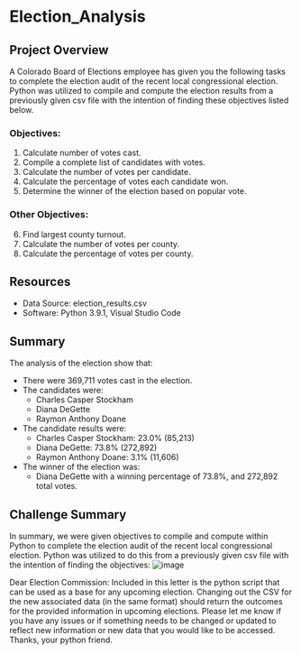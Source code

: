 # Election_Analysis

## Project Overview
A Colorado Board of Elections employee has given you the following tasks to complete the election audit of the recent local congressional election. Python was utilized to compile and compute the election results from a previously given csv file with the intention of finding these objectives listed below. 

### Objectives:

1. Calculate number of votes cast.
2. Compile a complete list of candidates with votes.
3. Calculate the number of votes per candidate.
4. Calculate the percentage of votes each candidate won. 
5. Determine the winner of the election based on popular vote.

### Other Objectives:

6. Find largest county turnout.
7. Calculate the number of votes per county.
8. Calculate the percentage of votes per county. 

## Resources
- Data Source: election_results.csv
- Software: Python 3.9.1, Visual Studio Code

## Summary
The analysis of the election show that:

- There were 369,711 votes cast in the election.
- The candidates were:
  - Charles Casper Stockham
  - Diana DeGette
  - Raymon Anthony Doane
- The candidate results were:
  - Charles Casper Stockham: 23.0% (85,213)
  - Diana DeGette: 73.8% (272,892)
  - Raymon Anthony Doane: 3.1% (11,606)
- The winner of the election was:
  - Diana DeGette with a winning percentage of 73.8%, and 272,892 total votes. 

## Challenge Summary

  In summary, we were given objectives to compile and compute within Python to complete the election audit of the recent local congressional election. Python was utilized to do this from a previously given csv file with the intention of finding the objectives: 
![image](https://user-images.githubusercontent.com/96252330/179417657-91384164-69d2-4c58-98c2-be3477b4e97f.png)

Dear Election Commission:
  Included in this letter is the python script that can be used as a base for any upcoming election. Changing out the CSV for the new associated data (in the same format) should return the outcomes for the provided information in upcoming elections. Please let me know if you have any issues or if something needs to be changed or updated to reflect new information or new data that you would like to be accessed. 
  Thanks, your python friend. 
